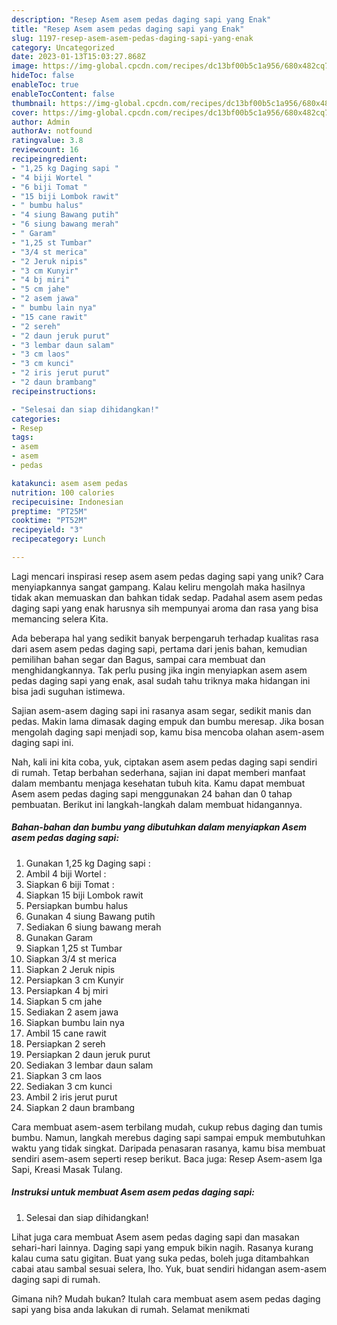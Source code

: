```yaml
---
description: "Resep Asem asem pedas daging sapi yang Enak"
title: "Resep Asem asem pedas daging sapi yang Enak"
slug: 1197-resep-asem-asem-pedas-daging-sapi-yang-enak
category: Uncategorized
date: 2023-01-13T15:03:27.868Z
image: https://img-global.cpcdn.com/recipes/dc13bf00b5c1a956/680x482cq70/asem-asem-pedas-daging-sapi-foto-resep-utama.jpg
hideToc: false
enableToc: true
enableTocContent: false
thumbnail: https://img-global.cpcdn.com/recipes/dc13bf00b5c1a956/680x482cq70/asem-asem-pedas-daging-sapi-foto-resep-utama.jpg
cover: https://img-global.cpcdn.com/recipes/dc13bf00b5c1a956/680x482cq70/asem-asem-pedas-daging-sapi-foto-resep-utama.jpg
author: Admin
authorAv: notfound
ratingvalue: 3.8
reviewcount: 16
recipeingredient:
- "1,25 kg Daging sapi "
- "4 biji Wortel "
- "6 biji Tomat "
- "15 biji Lombok rawit"
- " bumbu halus"
- "4 siung Bawang putih"
- "6 siung bawang merah"
- " Garam"
- "1,25 st Tumbar"
- "3/4 st merica"
- "2 Jeruk nipis"
- "3 cm Kunyir"
- "4 bj miri"
- "5 cm jahe"
- "2 asem jawa"
- " bumbu lain nya"
- "15 cane rawit"
- "2 sereh"
- "2 daun jeruk purut"
- "3 lembar daun salam"
- "3 cm laos"
- "3 cm kunci"
- "2 iris jerut purut"
- "2 daun brambang"
recipeinstructions:

- "Selesai dan siap dihidangkan!"
categories:
- Resep
tags:
- asem
- asem
- pedas

katakunci: asem asem pedas 
nutrition: 100 calories
recipecuisine: Indonesian
preptime: "PT25M"
cooktime: "PT52M"
recipeyield: "3"
recipecategory: Lunch

---
```





Lagi mencari inspirasi resep asem asem pedas daging sapi yang unik? Cara menyiapkannya sangat gampang. Kalau keliru mengolah maka hasilnya tidak akan memuaskan dan bahkan tidak sedap. Padahal asem asem pedas daging sapi yang enak harusnya sih mempunyai aroma dan rasa yang bisa memancing selera Kita.





Ada beberapa hal yang sedikit banyak berpengaruh terhadap kualitas rasa dari asem asem pedas daging sapi, pertama dari jenis bahan, kemudian pemilihan bahan segar dan Bagus, sampai cara membuat dan menghidangkannya. Tak perlu pusing jika ingin menyiapkan asem asem pedas daging sapi yang enak,      asal sudah tahu triknya maka hidangan ini bisa jadi suguhan istimewa.














Sajian asem-asem daging sapi ini rasanya asam segar, sedikit manis dan pedas. Makin lama dimasak daging empuk dan bumbu meresap. Jika bosan mengolah daging sapi menjadi sop, kamu bisa mencoba olahan asem-asem daging sapi ini.






Nah, kali ini kita coba, yuk, ciptakan asem asem pedas daging sapi sendiri di rumah. Tetap berbahan sederhana, sajian ini dapat memberi manfaat dalam membantu menjaga kesehatan tubuh kita. Kamu dapat membuat Asem asem pedas daging sapi menggunakan 24 bahan dan 0 tahap pembuatan. Berikut ini langkah-langkah dalam membuat hidangannya.

<!--inarticleads1-->

##### Bahan-bahan dan bumbu yang dibutuhkan dalam menyiapkan Asem asem pedas daging sapi:

1. Gunakan 1,25 kg Daging sapi :
1. Ambil 4 biji Wortel :
1. Siapkan 6 biji Tomat :
1. Siapkan 15 biji Lombok rawit
1. Persiapkan  bumbu halus
1. Gunakan 4 siung Bawang putih
1. Sediakan 6 siung bawang merah
1. Gunakan  Garam
1. Siapkan 1,25 st Tumbar
1. Siapkan 3/4 st merica
1. Siapkan 2 Jeruk nipis
1. Persiapkan 3 cm Kunyir
1. Persiapkan 4 bj miri
1. Siapkan 5 cm jahe
1. Sediakan 2 asem jawa
1. Siapkan  bumbu lain nya
1. Ambil 15 cane rawit
1. Persiapkan 2 sereh
1. Persiapkan 2 daun jeruk purut
1. Sediakan 3 lembar daun salam
1. Siapkan 3 cm laos
1. Sediakan 3 cm kunci
1. Ambil 2 iris jerut purut
1. Siapkan 2 daun brambang


Cara membuat asem-asem terbilang mudah, cukup rebus daging dan tumis bumbu. Namun, langkah merebus daging sapi sampai empuk membutuhkan waktu yang tidak singkat. Daripada penasaran rasanya, kamu bisa membuat sendiri asem-asem seperti resep berikut. Baca juga: Resep Asem-asem Iga Sapi, Kreasi Masak Tulang. 

<!--inarticleads2-->

##### Instruksi untuk membuat Asem asem pedas daging sapi:


1. Selesai dan siap dihidangkan!

Lihat juga cara membuat Asem asem pedas daging sapi dan masakan sehari-hari lainnya. Daging sapi yang empuk bikin nagih. Rasanya kurang kalau cuma satu gigitan. Buat yang suka pedas, boleh juga ditambahkan cabai atau sambal sesuai selera, lho. Yuk, buat sendiri hidangan asem-asem daging sapi di rumah. 

Gimana nih? Mudah bukan? Itulah cara membuat asem asem pedas daging sapi yang bisa anda lakukan di rumah. Selamat menikmati
